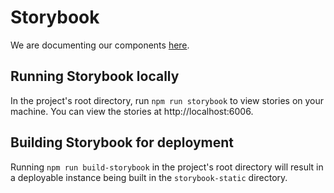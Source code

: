 # Storybook

We are documenting our components [here](https://internetarchive.github.io/openlibrary/).

## Running Storybook locally

In the project's root directory, run `npm run storybook` to view stories on your machine.  You can view the stories at http://localhost:6006.

## Building Storybook for deployment

Running `npm run build-storybook` in the project's root directory will result in a deployable instance being built in the `storybook-static` directory.
